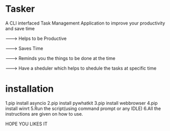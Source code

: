 # Tasker

A CLI interfaced Task Management Application to improve your productivity and save time

---> Helps to be Productive

---> Saves Time

---> Reminds you the things to be done at the time

---> Have a sheduler which helps to shedule the tasks at specific time

# installation

1.pip install asyncio
2.pip install pywhatkit
3.pip install webbrowser
4.pip install winrt
5.Run the script(using command prompt or any IDLE)
6.All the instructions are given on how to  use.

HOPE YOU LIKES IT
